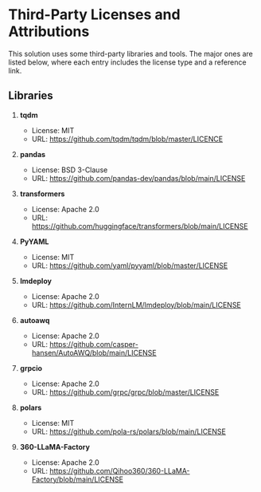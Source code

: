 # Third-Party Licenses and Attributions

This solution uses some third-party libraries and tools. The major ones are listed below, where each entry includes the license type and a reference link.

## Libraries

1. **tqdm**
   - License: MIT
   - URL: https://github.com/tqdm/tqdm/blob/master/LICENCE

2. **pandas**
   - License: BSD 3-Clause
   - URL: https://github.com/pandas-dev/pandas/blob/main/LICENSE

3. **transformers**
   - License: Apache 2.0
   - URL: https://github.com/huggingface/transformers/blob/main/LICENSE

4. **PyYAML**
   - License: MIT
   - URL: https://github.com/yaml/pyyaml/blob/master/LICENSE

5. **lmdeploy**
   - License: Apache 2.0
   - URL: https://github.com/InternLM/lmdeploy/blob/main/LICENSE

6. **autoawq**
   - License: Apache 2.0
   - URL: https://github.com/casper-hansen/AutoAWQ/blob/main/LICENSE

7. **grpcio**
    - License: Apache 2.0
    - URL: https://github.com/grpc/grpc/blob/master/LICENSE

8. **polars**
    - License: MIT
    - URL: https://github.com/pola-rs/polars/blob/main/LICENSE

9. **360-LLaMA-Factory**
   - License: Apache 2.0
   - URL: https://github.com/Qihoo360/360-LLaMA-Factory/blob/main/LICENSE

